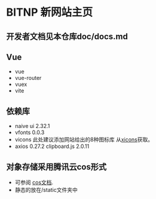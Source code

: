 # BITNP 新网站主页

## 开发者文档见本仓库doc/docs.md

## Vue

- vue
- vue-router
- vuex
- vite

## 依赖库

- naive ui 2.32.1
- vfonts 0.0.3
- vicons 此处建议添加网站给出的8种图标库 从[xicons](https://www.xicons.org/#/)获取。
- axios 0.27.2
clipboard.js 2.0.11  

## 对象存储采用腾讯云cos形式

- 可参阅 [cos文档](https://cloud.tencent.com/document/product/436).
- 静态的放在/static文件夹中
